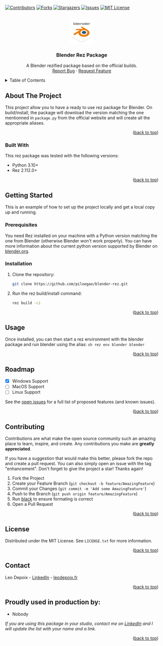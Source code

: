 <!-- Template: https://github.com/othneildrew/Best-README-Template/blob/master/README.md -->

<a name="readme-top"></a>


<!-- PROJECT SHIELDS -->
<!--
*** I'm using markdown "reference style" links for readability.
*** Reference links are enclosed in brackets [ ] instead of parentheses ( ).
*** See the bottom of this document for the declaration of the reference variables
*** for contributors-url, forks-url, etc. This is an optional, concise syntax you may use.
*** https://www.markdownguide.org/basic-syntax/#reference-style-links
-->
[![Contributors][contributors-shield]][contributors-url]
[![Forks][forks-shield]][forks-url]
[![Stargazers][stars-shield]][stars-url]
[![Issues][issues-shield]][issues-url]
[![MIT License][license-shield]][license-url]


<!-- PROJECT LOGO -->
<br />
<div align="center">
  <a href="https://github.com/piloegao/blender-rez">
    <img src="images/blender_community_badge_white.svg" alt="Logo" width="80" height="80">
  </a>

  <h3 align="center">Blender Rez Package</h3>

  <p align="center">
    A Blender rezified package based on the official builds.
    <br />
    <a href="https://github.com/piloegao/blender-rez/issues">Report Bug</a>
    ·
    <a href="https://github.com/piloegao/blender-rez/issues">Request Feature</a>
  </p>
</div>



<!-- TABLE OF CONTENTS -->
<details>
  <summary>Table of Contents</summary>
  <ol>
    <li>
      <a href="#about-the-project">About The Project</a>
      <ul>
        <li><a href="#built-with">Built With</a></li>
      </ul>
    </li>
    <li>
      <a href="#getting-started">Getting Started</a>
      <ul>
        <li><a href="#prerequisites">Prerequisites</a></li>
        <li><a href="#installation">Installation</a></li>
      </ul>
    </li>
    <li><a href="#usage">Usage</a></li>
    <li><a href="#roadmap">Roadmap</a></li>
    <li><a href="#contributing">Contributing</a></li>
    <li><a href="#license">License</a></li>
    <li><a href="#contact">Contact</a></li>
    <li><a href="#acknowledgments">Acknowledgments</a></li>
  </ol>
</details>



<!-- ABOUT THE PROJECT -->
## About The Project

This project allow you to have a ready to use rez package for Blender. On build/install, the package will download the version matching the one mentionned in `package.py` from the official website and will create all the appropriate aliases.

<p align="right">(<a href="#readme-top">back to top</a>)</p>



### Built With

This rez package was tested with the following versions:

* Python 3.10+
* Rez 2.112.0+

<p align="right">(<a href="#readme-top">back to top</a>)</p>



<!-- GETTING STARTED -->
## Getting Started

This is an example of how to set up the project locally and get a local copy up and running.

### Prerequisites

You need Rez installed on your machine with a Python version matching the one from Blender (otherwise Blender won't work properly).
You can have more information about the current python version supported by Blender on [blender.org][blender-url].

### Installation


1. Clone the repository:
   ```sh
   git clone https://github.com/piloegao/blender-rez.git
   ```
2. Run the rez build/install command:
   ```sh
   rez build -ci
   ```

<p align="right">(<a href="#readme-top">back to top</a>)</p>



<!-- USAGE EXAMPLES -->
## Usage

Once installed, you can then start a rez environment with the blender package and run blender using the alias:
    ```sh
    rez env blender
    blender
    ```

<p align="right">(<a href="#readme-top">back to top</a>)</p>



<!-- ROADMAP -->
## Roadmap

- [x] Windows Support
- [ ] MacOS Support
- [ ] Linux Support

See the [open issues](https://github.com/piloegao/blender-rez/issues) for a full list of proposed features (and known issues).

<p align="right">(<a href="#readme-top">back to top</a>)</p>



<!-- CONTRIBUTING -->
## Contributing

Contributions are what make the open source community such an amazing place to learn, inspire, and create. Any contributions you make are **greatly appreciated**.

If you have a suggestion that would make this better, please fork the repo and create a pull request. You can also simply open an issue with the tag "enhancement".
Don't forget to give the project a star! Thanks again!

1. Fork the Project
2. Create your Feature Branch (`git checkout -b feature/AmazingFeature`)
3. Commit your Changes (`git commit -m 'Add some AmazingFeature'`)
4. Push to the Branch (`git push origin feature/AmazingFeature`)
5. Run [black](https://github.com/psf/black) to ensure formating is correct
5. Open a Pull Request

<p align="right">(<a href="#readme-top">back to top</a>)</p>



<!-- LICENSE -->
## License

Distributed under the MIT License. See `LICENSE.txt` for more information.

<p align="right">(<a href="#readme-top">back to top</a>)</p>



<!-- CONTACT -->
## Contact

Leo Depoix - [LinkedIn][linkedin-url] - [leodepoix.fr](www.leodepoix.fr)

<p align="right">(<a href="#readme-top">back to top</a>)</p>



<!-- ACKNOWLEDGMENTS -->
## Proudly used in production by:

* Nobody

_If you are using this package in your studio, contact me on [LinkedIn][linkedin-url] and I will update the list with your name and a link._


<p align="right">(<a href="#readme-top">back to top</a>)</p>


<!-- MARKDOWN LINKS & IMAGES -->
<!-- https://www.markdownguide.org/basic-syntax/#reference-style-links -->
[contributors-shield]: https://img.shields.io/github/contributors/piloegao/blender-rez.svg?style=for-the-badge
[contributors-url]: https://github.com/piloegao/blender-rez/graphs/contributors
[forks-shield]: https://img.shields.io/github/forks/piloegao/blender-rez.svg?style=for-the-badge
[forks-url]: https://github.com/piloegao/blender-rez/network/members
[stars-shield]: https://img.shields.io/github/stars/piloegao/blender-rez.svg?style=for-the-badge
[stars-url]: https://github.com/piloegao/blender-rez/stargazers
[issues-shield]: https://img.shields.io/github/issues/piloegao/blender-rez.svg?style=for-the-badge
[issues-url]: https://github.com/piloegao/blender-rez/issues
[license-shield]: https://img.shields.io/github/license/piloegao/blender-rez.svg?style=for-the-badge
[license-url]: https://github.com/piloegao/blender-rez/blob/master/LICENSE.txt
[blender-url]: https://www.blender.org/
[linkedin-url]: https://linkedin.com/in/piloegao